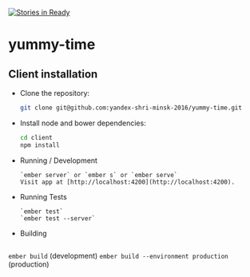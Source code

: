 [![Stories in Ready](https://badge.waffle.io/yandex-shri-minsk-2016/yummy-time.png?label=ready&title=Ready)](https://waffle.io/yandex-shri-minsk-2016/yummy-time)
# yummy-time

## Client installation

- Clone the repository:

  ```sh
  git clone git@github.com:yandex-shri-minsk-2016/yummy-time.git
  ```

- Install node and bower dependencies:

  ```sh
  cd client
  npm install
  ```
- Running / Development

  ```
  `ember server` or `ember s` or `ember serve`
  Visit app at [http://localhost:4200](http://localhost:4200).
  ```

- Running Tests

  ```
  `ember test`
  `ember test --server`
  ```

- Building

  ```
 `ember build` (development)
 `ember build --environment production` (production)
  ```
